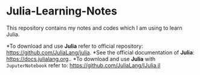 # Julia-Learning-Notes
This repository contains my notes and codes which I  am using to learn Julia.

*To download and use **Julia** refer to official repository: https://github.com/JuliaLang/julia.
*See the official documentation of **Julia**: https://docs.julialang.org..
*To download and use **Julia** with `JuputerNotebook` refer to: https://github.com/JuliaLang/IJulia.jl
